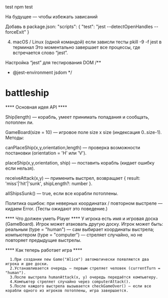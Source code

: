 test  npm test

На будущее — чтобы избежать зависаний

Добавь в package.json:
"scripts": {
  "test": "jest --detectOpenHandles --forceExit"
}
 
 4. macOS / Linux (одной командой) если зависли тесты
   pkill -9 -f jest в терминал Это моментально завершает все процессы, где встречается слово “jest”.

 Настройка “jest” для тестирования DOM
 /**
 * @jest-environment jsdom
 */


# battleship
**** Основная идея API ****

Ship(length) — корабль, умеет принимать попадания и сообщать, потоплен ли.

GameBoard(size = 10) — игровое поле size x size (индексация 0..size-1). Методы:

canPlaceShip(x,y,orientation,length) — проверка возможности постановки (orientation = 'H' или 'V').

placeShip(x,y,orientation, ship) — поставить корабль (кидает ошибку если нельзя).

receiveAttack(x,y) — применить выстрел, возвращает { result: 'miss'|'hit'|'sunk', shipLength?: number }.

allShipsSunk() — true, если все корабли потоплены.

Политика ошибок: при неверных координатах / повторном выстреле — кидаем Error. (Тесты ожидают это поведение.)

**** Что должен уметь Player ****
   У игрока есть имя и игровая доска (GameBoard).
   Игрок может атаковать другую доску.
   Игрок может быть:
      реальным (type = "human") — сам выбирает координаты выстрела;
      компьютером (type = "computer") — стреляет случайно, но не повторяет предыдущие выстрелы.

  **** Как теперь работает игра ****

      1.При создании new Game("Alice") автоматически появляются два     игрока и две доски.
      2.Устанавливается очередь — первым стреляет человек (currentTurn =  "human").
      3.После выстрела humanAttack(x, y) очередь передаётся компьютеру.
      4.Компьютер стреляет случайно через computerAttack().
      5.После каждого выстрела вызывается checkGameOver() — если все корабли одного из игроков потоплены, игра завершается.